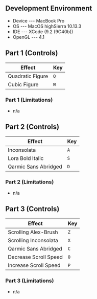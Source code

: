 ## Development Environment
* Device --- MacBook Pro
* OS --- MacOS highSierra 10.13.3
* IDE --- XCode (9.2 (9C40b))
* OpenGL --- 4.1

## Part 1 (Controls)
Effect | Key
------------- | -------------
Quadratic Figure  | `Q`
Cubic Figure  | `W`

### Part 1 (Limitations)
* n/a

## Part 2 (Controls)
Effect | Key
------------- | -------------
Inconsolata | `A`
Lora Bold Italic | `S`
Qarmic Sans Abridged | `D`

### Part 2 (Limitations)
* n/a

## Part 3 (Controls)
Effect | Key
------------- | -------------
Scrolling Alex-Brush | `Z`
Scrolling Inconsolata | `X`
Qarmic Sans Abridged | `C`
Decrease Scroll Speed | `O`
Increase Scroll Speed | `P`

### Part 3 (Limitations)
* n/a
